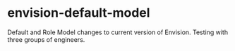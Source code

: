 # envision-default-model
Default and Role Model changes to current version of Envision. Testing with three groups of engineers. 
